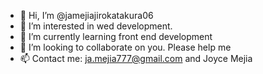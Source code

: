 - 👋 Hi, I’m @jamejiajirokatakura06
- 👀 I’m interested in wed development.
- 🌱 I’m currently learning front end development
- 💞️ I’m looking to collaborate on you. Please help me
- 📫 Contact me: ja.mejia777@gmail.com and Joyce Mejia

<!---
jamejiajirokatakura06/jamejiajirokatakura06 is a ✨ special ✨ repository because its `README.md` (this file) appears on your GitHub profile.
You can click the Preview link to take a look at your changes.
--->
